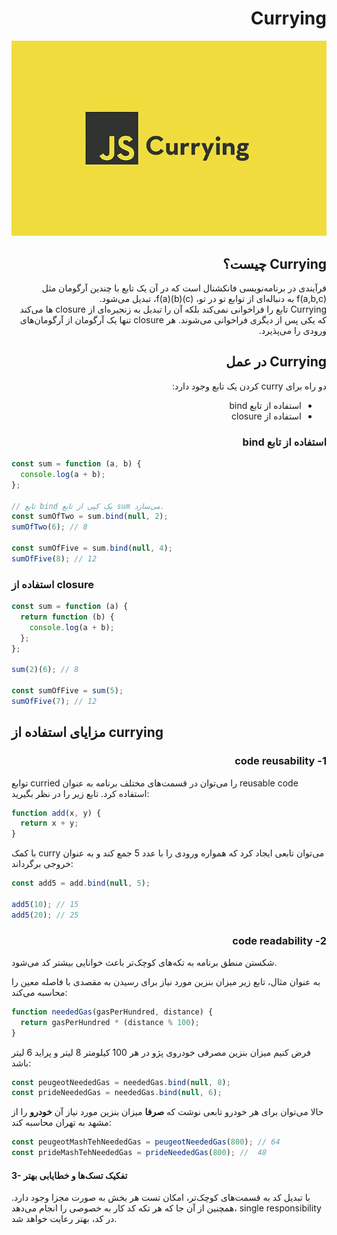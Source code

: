 <h1 dir="rtl">
Currying
</h1>

![Currying](https://raw.githubusercontent.com/hosseinimh/javascript-tutorial/main/currying/image1.webp)

<h2 dir="rtl">
Currying چیست؟
</h2>
<div dir="rtl">
فرآیندی در برنامه‌نویسی فانکشنال است که در آن یک تابع با چندین آرگومان مثل f(a,b,c) به دنباله‌ای از توابع تو در تو، f(a)(b)(c)، تبدیل می‌شود.
</div>
<div dir="rtl">
Currying تابع را فراخوانی نمی‌کند بلکه آن را تبدیل به زنجیره‌ای از closure ها می‌کند که یکی پس از دیگری فراخوانی می‌شوند. هر closure تنها یک آرگومان از آرگومان‌های ورودی را می‌پذیرد.
</div>
<h2 dir="rtl">
Currying در عمل
</h2>
<div dir="rtl">
دو راه برای curry کردن یک تابع وجود دارد:

- استفاده از تابع bind
- استفاده از closure
</div>
<h3 dir="rtl">
استفاده از تابع bind
</h3>

```js
const sum = function (a, b) {
  console.log(a + b);
};

// تابع bind یک کپی از تابع sum می‌سازد.
const sumOfTwo = sum.bind(null, 2);
sumOfTwo(6); // 8

const sumOfFive = sum.bind(null, 4);
sumOfFive(8); // 12
```

### استفاده از closure

```js
const sum = function (a) {
  return function (b) {
    console.log(a + b);
  };
};

sum(2)(6); // 8

const sumOfFive = sum(5);
sumOfFive(7); // 12
```

## مزایای استفاده از currying

<h3 dir="rtl">
1- code reusability
</h3>

توابع curried را می‌توان در قسمت‌های مختلف برنامه به عنوان reusable code استفاده کرد. تابع زیر را در نظر بگیرید:

```js
function add(x, y) {
  return x + y;
}
```

با کمک curry می‌توان تابعی ایجاد کرد که همواره ورودی را با عدد 5 جمع کند و به عنوان خروجی برگرداند:

```js
const add5 = add.bind(null, 5);

add5(10); // 15
add5(20); // 25
```

<h3 dir="rtl">
2- code readability
</h3>

شکستن منطق برنامه به تکه‌های کوچک‌تر باعث خوانایی بیشتر کد می‌شود.

به عنوان مثال، تابع زیر میزان بنزین مورد نیاز برای رسیدن به مقصدی با فاصله معین را محاسبه می‌کند:

```js
function neededGas(gasPerHundred, distance) {
  return gasPerHundred * (distance % 100);
}
```

فرض کنیم میزان بنزین مصرفی خودروی پژو در هر 100 کیلومتر 8 لیتر و پراید 6 لیتر باشد:

```js
const peugeotNeededGas = neededGas.bind(null, 8);
const prideNeededGas = neededGas.bind(null, 6);
```

حالا می‌توان برای هر خودرو تابعی نوشت که **صرفا** میزان بنزین مورد نیاز آن **خودرو** را از مشهد به تهران محاسبه کند:

```js
const peugeotMashTehNeededGas = peugeotNeededGas(800); // 64
const prideMashTehNeededGas = prideNeededGas(800); //  48
```

#### 3- تفکیک تسک‌ها و خطایابی بهتر

با تبدیل کد به قسمت‌های کوچک‌تر، امکان تست هر بخش به صورت مجزا وجود دارد. همچنین از آن جا که هر تکه کد کار به خصوصی را انجام می‌دهد، single responsibility در کد، بهتر رعایت خواهد شد.
